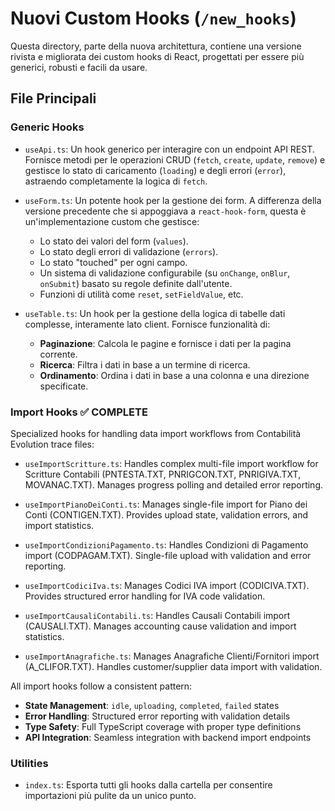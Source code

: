 # Nuovi Custom Hooks (`/new_hooks`)

Questa directory, parte della nuova architettura, contiene una versione rivista e migliorata dei custom hooks di React, progettati per essere più generici, robusti e facili da usare.

## File Principali

### Generic Hooks

-   `useApi.ts`: Un hook generico per interagire con un endpoint API REST. Fornisce metodi per le operazioni CRUD (`fetch`, `create`, `update`, `remove`) e gestisce lo stato di caricamento (`loading`) e degli errori (`error`), astraendo completamente la logica di `fetch`.

-   `useForm.ts`: Un potente hook per la gestione dei form. A differenza della versione precedente che si appoggiava a `react-hook-form`, questa è un'implementazione custom che gestisce:
    -   Lo stato dei valori del form (`values`).
    -   Lo stato degli errori di validazione (`errors`).
    -   Lo stato "touched" per ogni campo.
    -   Un sistema di validazione configurabile (su `onChange`, `onBlur`, `onSubmit`) basato su regole definite dall'utente.
    -   Funzioni di utilità come `reset`, `setFieldValue`, etc.

-   `useTable.ts`: Un hook per la gestione della logica di tabelle dati complesse, interamente lato client. Fornisce funzionalità di:
    -   **Paginazione**: Calcola le pagine e fornisce i dati per la pagina corrente.
    -   **Ricerca**: Filtra i dati in base a un termine di ricerca.
    -   **Ordinamento**: Ordina i dati in base a una colonna e una direzione specificate.

### Import Hooks ✅ COMPLETE

Specialized hooks for handling data import workflows from Contabilità Evolution trace files:

-   `useImportScritture.ts`: Handles complex multi-file import workflow for Scritture Contabili (PNTESTA.TXT, PNRIGCON.TXT, PNRIGIVA.TXT, MOVANAC.TXT). Manages progress polling and detailed error reporting.

-   `useImportPianoDeiConti.ts`: Manages single-file import for Piano dei Conti (CONTIGEN.TXT). Provides upload state, validation errors, and import statistics.

-   `useImportCondizioniPagamento.ts`: Handles Condizioni di Pagamento import (CODPAGAM.TXT). Single-file upload with validation and error reporting.

-   `useImportCodiciIva.ts`: Manages Codici IVA import (CODICIVA.TXT). Provides structured error handling for IVA code validation.

-   `useImportCausaliContabili.ts`: Handles Causali Contabili import (CAUSALI.TXT). Manages accounting cause validation and import statistics.

-   `useImportAnagrafiche.ts`: Manages Anagrafiche Clienti/Fornitori import (A_CLIFOR.TXT). Handles customer/supplier data import with validation.

All import hooks follow a consistent pattern:
- **State Management**: `idle`, `uploading`, `completed`, `failed` states
- **Error Handling**: Structured error reporting with validation details
- **Type Safety**: Full TypeScript coverage with proper type definitions
- **API Integration**: Seamless integration with backend import endpoints

### Utilities

-   `index.ts`: Esporta tutti gli hooks dalla cartella per consentire importazioni più pulite da un unico punto. 